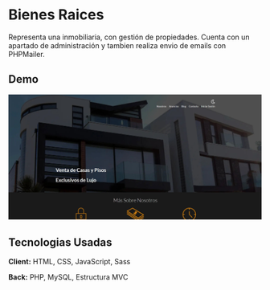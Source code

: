 
# Bienes Raices

Representa una inmobiliaria, con gestión de propiedades. Cuenta con un apartado de administración y tambien realiza envio de emails con PHPMailer.

## Demo

![WEB Image](assets/web.jpg)

## Tecnologias Usadas

**Client:** HTML, CSS, JavaScript, Sass

**Back:** PHP, MySQL, Estructura MVC
 
